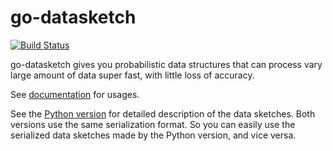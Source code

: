 # go-datasketch

[![Build Status](https://travis-ci.org/ekzhu/go-datasketch.svg)](https://travis-ci.org/ekzhu/go-datasketch)

go-datasketch gives you probabilistic data structures that can process vary large amount of data super fast, with little loss of accuracy.

See [documentation](http://godoc.org/github.com/ekzhu/go-datasketch) for usages.

See the [Python version](https://github.com/ekzhu/datasketch) for detailed 
description of the data sketches. 
Both versions use the same serialization format. 
So you can easily use the serialized data sketches made by the Python version,
and vice versa.
